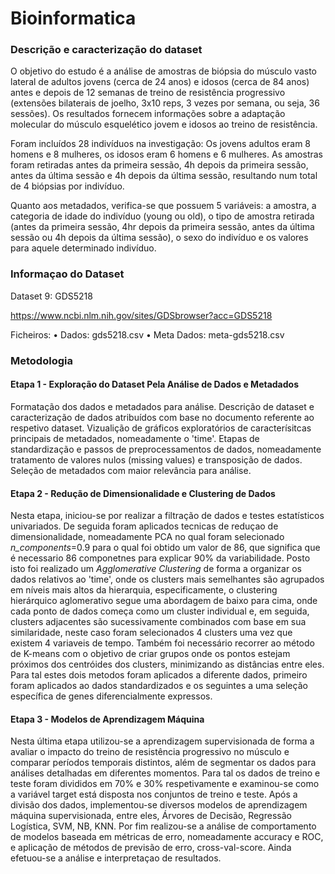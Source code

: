 # Bioinformatica


### Descrição e caracterização do dataset

O objetivo do estudo é a análise de amostras de biópsia do músculo vasto lateral de adultos jovens (cerca de 24 anos) e idosos (cerca de 84 anos) antes e depois de 12 semanas de treino de resistência progressivo (extensões bilaterais de joelho, 3x10 reps, 3 vezes por semana, ou seja, 36 sessões). Os resultados fornecem informações sobre a adaptação molecular do músculo esquelético jovem e idosos ao treino de resistência.

Foram incluídos 28 indivíduos na investigação: Os jovens adultos eram 8 homens e 8 mulheres, os idosos eram 6 homens e 6 mulheres. As amostras foram retiradas antes da primeira sessão, 4h depois da primeira sessão, antes da última sessão e 4h depois da última sessão, resultando num total de 4 biópsias por indivíduo.

Quanto aos metadados, verifica-se que possuem 5 variáveis: a amostra, a categoria de idade do indivíduo (young ou old), o tipo de amostra retirada (antes da primeira sessão, 4hr depois da primeira sessão, antes da última sessão ou 4h depois da última sessão), o sexo do indivíduo e os valores para aquele determinado indivíduo.

### Informaçao do Dataset

Dataset 9: GDS5218

https://www.ncbi.nlm.nih.gov/sites/GDSbrowser?acc=GDS5218

Ficheiros:
• Dados: gds5218.csv
• Meta Dados: meta-gds5218.csv


### Metodologia

#### Etapa 1 - Exploração do Dataset Pela Análise de Dados e Metadados

Formatação dos dados e metadados para análise. Descrição de dataset e caracterização de dados atribuídos com base no documento referente ao respetivo dataset. Vizualição de gráficos exploratórios de caracterísitcas principais de metadados, nomeadamente  o 'time'. Etapas de standardização e passos de preprocessamentos de dados, nomeadamente tratamento de valores nulos (missing values) e transposição de dados. Seleção de metadados com maior relevância para análise.

#### Etapa 2 - Redução de Dimensionalidade e Clustering de Dados

Nesta etapa, iniciou-se por realizar a filtração de dados e testes estatísticos univariados. De seguida foram aplicados tecnicas de reduçao de dimensionalidade, nomeadamente PCA no qual foram selecionado  *n_components*=0.9 para o qual foi obtido um valor de 86, que significa que é necessario 86 componetnes para explicar 90% da variabilidade. Posto isto foi realizado um *Agglomerative Clustering* de forma a organizar os dados relativos  ao 'time', onde os clusters mais semelhantes são agrupados em níveis mais altos da hierarquia, especificamente, o clustering hierárquico aglomerativo segue uma abordagem de baixo para cima, onde cada ponto de dados começa como um cluster individual e, em seguida, clusters adjacentes são sucessivamente combinados com base em sua similaridade, neste caso foram selecionados 4 clusters uma vez que existem 4 variaveis de tempo. Também foi necessário recorrer ao método de K-means com o objetivo de criar grupos onde os pontos estejam próximos dos centróides dos clusters, minimizando as distâncias entre eles. Para tal estes dois metodos foram aplicados a diferente dados, primeiro foram aplicados ao dados standardizados e os seguintes a uma seleção específica de genes diferencialmente expressos.


#### Etapa 3 - Modelos de Aprendizagem Máquina

Nesta última etapa utilizou-se a aprendizagem supervisionada de forma a avaliar o impacto do treino de resistência progressivo no músculo e comparar períodos temporais distintos, além de segmentar os dados para análises detalhadas em diferentes momentos.
Para tal os dados de treino e teste foram divididos em 70% e 30% respetivamente e examinou-se como a variável target está disposta nos conjuntos de treino e teste.
Após a divisão dos dados, implementou-se diversos modelos de aprendizagem máquina supervisionada, entre eles, Árvores de Decisão, Regressão Logística, SVM, NB, KNN.
Por fim realizou-se a análise de comportamento de modelos baseada em métricas de erro, nomeadamente accuracy e ROC, e aplicação de métodos de previsão de erro, cross-val-score. Ainda efetuou-se a análise e interpretaçao de resultados.






